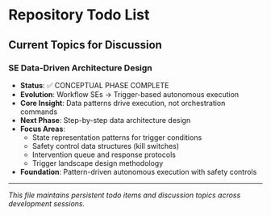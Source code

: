 # Repository Todo List

## Current Topics for Discussion

### SE Data-Driven Architecture Design
- **Status**: ✅ CONCEPTUAL PHASE COMPLETE  
- **Evolution**: Workflow SEs → Trigger-based autonomous execution
- **Core Insight**: Data patterns drive execution, not orchestration commands
- **Next Phase**: Step-by-step data architecture design
- **Focus Areas**:
  - State representation patterns for trigger conditions
  - Safety control data structures (kill switches)
  - Intervention queue and response protocols
  - Trigger landscape design methodology
- **Foundation**: Pattern-driven autonomous execution with safety controls

---

*This file maintains persistent todo items and discussion topics across development sessions.*